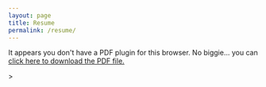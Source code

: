 ```yaml
---
layout: page
title: Resume
permalink: /resume/
---
```


<html>
    <head>
    </head>
    <body>
        <object
          type="application/pdf"
          data="/docs/pdf/Jeremy Latham Resume.pdf"
          width="1000"
          height="800"
          <p>It appears you don't have a PDF plugin for this browser.
    No biggie... you can <a href="myfile.pdf">click here to
    download the PDF file.</a></p>
          ></object>
    </body>
</html>
